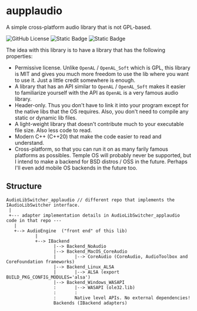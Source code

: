 # aupplaudio
A simple cross-platform audio library that is not GPL-based.

![GitHub License](https://img.shields.io/github/license/razterizer/applaudio?color=blue)
![Static Badge](https://img.shields.io/badge/linkage-header_only-yellow)
![Static Badge](https://img.shields.io/badge/C%2B%2B-20-yellow)

The idea with this library is to have a library that has the following properties:

* Permissive license. Unlike `OpenAL` / `OpenAL_Soft` which is GPL, this library is MIT and gives you much more freedom to use the lib where you want to use it. Just a little credit somewhere is enough.
* A library that has an API similar to `OpenAL` / `OpenAL_Soft` makes it easier to familiarize yourself with the API as `OpenAL` is a very famous audio library.
* Header-only. Thus you don't have to link it into your program except for the native libs that the OS requires. Also, you don't need to compile any static or dynamic lib files.
* A light-weight library that doesn't contribute much to your executable file size. Also less code to read.
* Modern C++ (C++20) that make the code easier to read and understand.
* Cross-platform, so that you can run it on as many farily famous platforms as possibles. Temple OS will probably never be supported, but I intend to make a backend for BSD distros / OSS in the future. Perhaps I'll even add mobile OS backends in the future too.

## Structure

```
AudioLibSwitcher_applaudio // different repo that implements the IAudioLibSwitcher interface.
 |
 +--- adapter implementation details in AudioLibSwitcher_applaudio code in that repo ---
   |
   +--> AudioEngine  ("front end" of this lib)
           |
           +--> IBackend
                  |--> Backend_NoAudio
                  |--> Backend_MacOS_CoreAudio
                  |       |--> CoreAudio (CoreAudio, AudioToolbox and CoreFoundation frameworks)
                  |--> Backend_Linux_ALSA
                  |       |--> ALSA (export BUILD_PKG_CONFIG_MODULES='alsa')
                  |--> Backend_Windows_WASAPI
                  :       |--> WASAPI (ole32.lib)
                  :       :
                  :       Native level APIs. No external dependencies!
                  Backends (IBackend adapters)
                  
```
